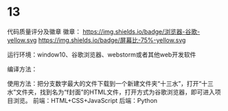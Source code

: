 # 13
代码质量评分及徽章
徽章：
https://img.shields.io/badge/浏览器-谷歌-yellow.svg
https://img.shields.io/badge/屏幕比-75%-yellow.svg

运行环境：window10、谷歌浏览器、webstorm或者其他web开发软件

编译方法：

使用方法：把分支数字最大的文件下载到一个新建文件夹“十三水”，打开“十三水”文件夹，找到名为“f封面”的HTML文件，打开方式为谷歌浏览器，即可进入项目浏览。
前端：HTML+CSS+JavaScript
后端：Python
